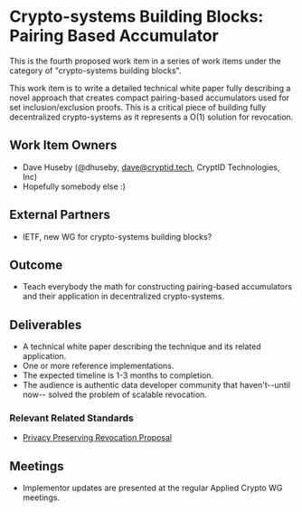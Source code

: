 # Crypto-systems Building Blocks: Pairing Based Accumulator

This is the fourth proposed work item in a series of work items under the
category of "crypto-systems building blocks".

This work item is to write a detailed technical white paper fully describing a
novel approach that creates compact pairing-based accumulators used for set
inclusion/exclusion proofs. This is a critical piece of building fully
decentralized crypto-systems as it represents a O(1) solution for revocation.

## Work Item Owners
- Dave Huseby (@dhuseby, dave@cryptid.tech, CryptID Technologies, Inc)
- Hopefully somebody else :)

## External Partners
- IETF, new WG for crypto-systems building blocks?

## Outcome
- Teach everybody the math for constructing pairing-based accumulators and
  their application in decentralized crypto-systems.

## Deliverables
- A technical white paper describing the technique and its related application.
- One or more reference implementations.
- The expected timeline is 1-3 months to completion.
- The audience is authentic data developer community that haven't--until now--
  solved the problem of scalable revocation.

### Relevant Related Standards
- [Privacy Preserving Revocation Proposal][0]

## Meetings
- Implementor updates are presented at the regular Applied Crypto WG meetings.

[0]: https://hackmd.io/O4c3wiLZQLeXuXirm7dl9A
